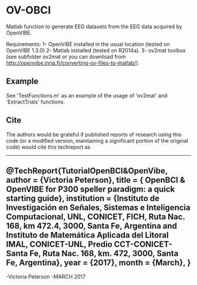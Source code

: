 # OV-OBCI
Matlab function to generate EEG datasets from the EEG data acquired by OpenVIBE. 

Requirements: 1- OpenViBE installed in the usual location (tested on OpenVIBE 1.3.0)
	      2- Matlab installed (tested on R2014a).
	      3- ov2mat toolbox (see subfolder ov2mat or you can download from http://openvibe.inria.fr/converting-ov-files-to-matlab/). 

Example
-------

See 'TestFunctions.m' as an example of the usage of 'ov2mat' and 'ExtractTrials' functions. 

Cite
----
The authors would be grateful if published reports of research using this code
(or a modified version, maintaining a significant portion of the original code)
would cite this techreport as 

----
@TechReport{TutorialOpenBCI&OpenVibe,
author = {Victoria Peterson},
title = { OpenBCI & OpenVIBE for P300 speller paradigm:
a quick starting guide},
institution = {Instituto de Investigación en Señales, Sistemas e Inteligencia Computacional, UNL, CONICET, FICH, Ruta Nac. 168, km 472.4, 3000, Santa Fe, Argentina and Instituto de Matemática Aplicada del Litoral IMAL, CONICET-UNL, Predio CCT-CONICET-Santa Fe, Ruta Nac. 168, km. 472, 3000, Santa Fe, Argentina},
year = {2017},
month = {March},
}
-----------------------
-Victoria Peterson
-MARCH 2017



